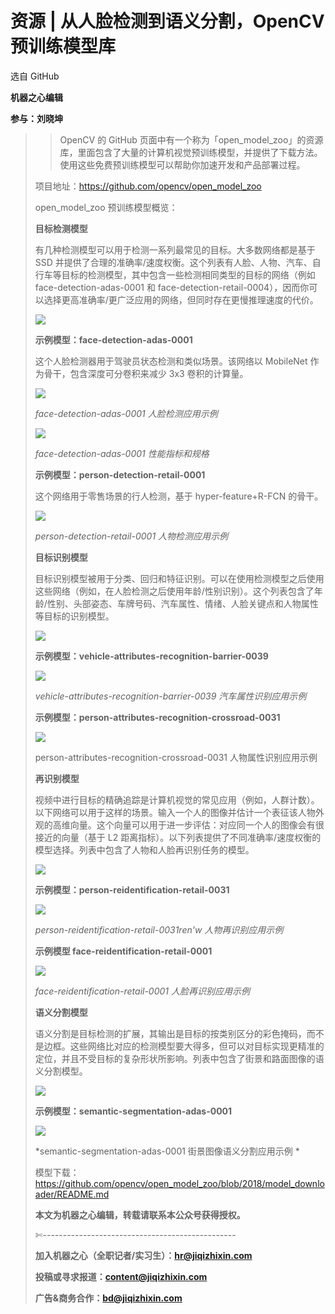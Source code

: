 # 资源 | 从人脸检测到语义分割，OpenCV 预训练模型库

选自 GitHub

**机器之心编辑**

**参与：刘晓坤**

> > OpenCV 的 GitHub 页面中有一个称为「open_model_zoo」的资源库，里面包含了大量的计算机视觉预训练模型，并提供了下载方法。使用这些免费预训练模型可以帮助你加速开发和产品部署过程。
> 
> 项目地址：https://github.com/opencv/open_model_zoo
> 
> open_model_zoo 预训练模型概览：
> 
> **目标检测模型**
> 
> 有几种检测模型可以用于检测一系列最常见的目标。大多数网络都是基于 SSD 并提供了合理的准确率/速度权衡。这个列表有人脸、人物、汽车、自行车等目标的检测模型，其中包含一些检测相同类型的目标的网络（例如 face-detection-adas-0001 和 face-detection-retail-0004），因而你可以选择更高准确率/更广泛应用的网络，但同时存在更慢推理速度的代价。
> 
> ![](img/80b76f224434602f1d56b5eadad5c527-fs8.png)
> 
> **示例模型：face-detection-adas-0001**
> 
> 这个人脸检测器用于驾驶员状态检测和类似场景。该网络以 MobileNet 作为骨干，包含深度可分卷积来减少 3x3 卷积的计算量。
> 
> ![](img/f9b4777b157e116901f8c8efef12d8be-fs8.png)
> 
> *face-detection-adas-0001 人脸检测应用示例* 
> 
> ![](img/f5ebf01784567a3a913c1e9a59512cf5-fs8.png)
> 
> *face-detection-adas-0001 性能指标和规格* 
> 
> **示例模型：person-detection-retail-0001**
> 
> 这个网络用于零售场景的行人检测，基于 hyper-feature+R-FCN 的骨干。
> 
> ![](img/de0d25fe667dda94f0083cba38efbed9-fs8.png)
> 
> *person-detection-retail-0001 人物检测应用示例* 
> 
> **目标识别模型**
> 
> 目标识别模型被用于分类、回归和特征识别。可以在使用检测模型之后使用这些网络（例如，在人脸检测之后使用年龄/性别识别）。这个列表包含了年龄/性别、头部姿态、车牌号码、汽车属性、情绪、人脸关键点和人物属性等目标的识别模型。
> 
> ![](img/d9407bb7f1e13366e4d0865827498ad9-fs8.png)
> 
> **示例模型：vehicle-attributes-recognition-barrier-0039**
> 
> ![](img/318497f0f640c76f993130edd02f29c2-fs8.png)
> 
> *vehicle-attributes-recognition-barrier-0039 汽车属性识别应用示例*
> 
> **示例模型：person-attributes-recognition-crossroad-0031**
> 
> ![](img/0c971d864cfaecc9a596b9bbe464d1a4-fs8.png)
> 
> person-attributes-recognition-crossroad-0031 人物属性识别应用示例
> 
> **再识别模型**
> 
> 视频中进行目标的精确追踪是计算机视觉的常见应用（例如，人群计数）。以下网络可以用于这样的场景。输入一个人的图像并估计一个表征该人物外观的高维向量。这个向量可以用于进一步评估：对应同一个人的图像会有很接近的向量（基于 L2 距离指标）。以下列表提供了不同准确率/速度权衡的模型选择。列表中包含了人物和人脸再识别任务的模型。
> 
> ![](img/b97852acdb0c8cb1e802dcb0caef0031-fs8.png)
> 
> **示例模型：person-reidentification-retail-0031**
> 
> ![](img/dc76fba377732ad4d1d7b87264148f11-fs8.png)
> 
> *person-reidentification-retail-0031ren'w 人物再识别应用示例*
> 
> **示例模型 face-reidentification-retail-0001**
> 
> ![](img/d14fc0a2e862fd0c415d16dac7238c28-fs8.png)
> 
> *face-reidentification-retail-0001 人脸再识别应用示例*
> 
> **语义分割模型**
> 
> 语义分割是目标检测的扩展，其输出是目标的按类别区分的彩色掩码，而不是边框。这些网络比对应的检测模型要大得多，但可以对目标实现更精准的定位，并且不受目标的复杂形状所影响。列表中包含了街景和路面图像的语义分割模型。
> 
> ![](img/36e1d1ec3b82265e214f76e6d54f2ff8-fs8.png)
> 
> **示例模型：semantic-segmentation-adas-0001**
> 
> ![](img/8f1614a510e754f2c9af02b40b2c66da-fs8.png)
> 
> *semantic-segmentation-adas-0001 街景图像语义分割应用示例 *
> 
> 模型下载：https://github.com/opencv/open_model_zoo/blob/2018/model_downloader/README.md
> 
> ****本文为机器之心编辑，**转载请联系本公众号获得授权****。**
> 
> ✄------------------------------------------------
> 
> **加入机器之心（全职记者/实习生）：hr@jiqizhixin.com**
> 
> **投稿或寻求报道：content@jiqizhixin.com**
> 
> **广告&商务合作：bd@jiqizhixin.com**